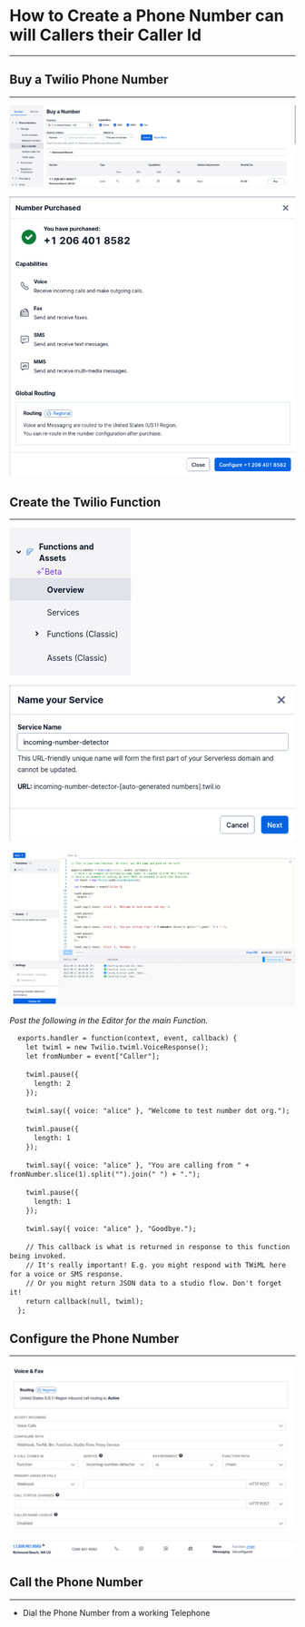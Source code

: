 
# How to Create a Phone Number can will Callers their Caller Id

---

## Buy a Twilio Phone Number

---

  ![Buy a Twilio Number](/assets/images/buy-a-twilio-number.png)

  ![Purchased Twilio Number](/assets/images/twilio-number-purchased.png)

## Create the Twilio Function  

---

  ![Find Twilio Functions and Assets in the Console](/assets/images/find-functions-and-assets.png)

  ![Create a New Service](/assets/images/create-a-new-service.png)

  ![Create a New Function called main](/assets/images/create-a-new-main-function.png)

  *Post the following in the Editor for the main Function.*

  ```
    exports.handler = function(context, event, callback) {      
      let twiml = new Twilio.twiml.VoiceResponse();        
      let fromNumber = event["Caller"];  

      twiml.pause({
        length: 2
      });

      twiml.say({ voice: "alice" }, "Welcome to test number dot org.");

      twiml.pause({
        length: 1
      });

      twiml.say({ voice: "alice" }, "You are calling from " + fromNumber.slice(1).split("").join(" ") + ".");

      twiml.pause({
        length: 1
      });

      twiml.say({ voice: "alice" }, "Goodbye.");

      // This callback is what is returned in response to this function being invoked.
      // It's really important! E.g. you might respond with TWiML here for a voice or SMS response.
      // Or you might return JSON data to a studio flow. Don't forget it!
      return callback(null, twiml);
    };
  ```

## Configure the Phone Number

---

  ![Enable the Function for incoming calls to the new Number](/assets/images/enable-the-number-detector-function.png)

  ![Verify the function is the default for the Number](/assets/images/verify-the-function-is-the-default-for-the-number.png)


## Call the Phone Number

---

  * Dial the Phone Number from a working Telephone
